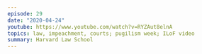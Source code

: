```yaml
---
episode: 29
date: "2020-04-24"
youtube: https://www.youtube.com/watch?v=RYZAut8elnA
topics: law, impeachment, courts; pugilism week; ILoF video
summary: Harvard Law School
---
```

